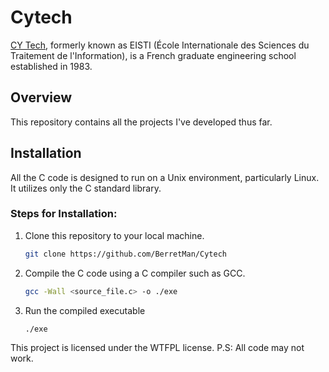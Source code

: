 # Cytech
[CY Tech](https://cytech.cyu.fr/), formerly known as EISTI (École Internationale des Sciences du Traitement de l'Information), is a French graduate engineering school established in 1983.

## Overview
This repository contains all the projects I've developed thus far.

## Installation
All the C code is designed to run on a Unix environment, particularly Linux. It utilizes only the C standard library.

### Steps for Installation:
1. Clone this repository to your local machine.
   ```bash
   git clone https://github.com/BerretMan/Cytech
    ```
2. Compile the C code using a C compiler such as GCC.
    ```bash
    gcc -Wall <source_file.c> -o ./exe
     ```
3. Run the compiled executable
    ```bash
    ./exe
     ```
This project is licensed under the WTFPL license. P.S: All code may not work. 
